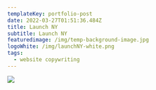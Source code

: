 ```yaml
---
templateKey: portfolio-post
date: 2022-03-27T01:51:36.484Z
title: Launch NY
subtitle: Launch NY
featuredimage: /img/temp-background-image.jpg
logoWhite: /img/launchNY-white.png
tags:
  - website copywriting
---
```



![](/img/launch-ny-feature-image.png)